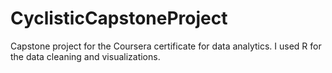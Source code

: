 # CyclisticCapstoneProject
Capstone project for the Coursera certificate for data analytics. I used R for the data cleaning and visualizations.
